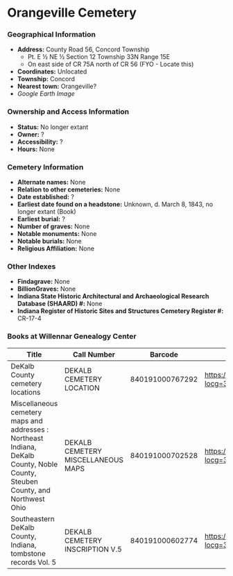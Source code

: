 # Orangeville Cemetery

### Geographical Information
- **Address:** County Road 56, Concord Township
	- Pt. E ½ NE ½ Section 12 Township 33N Range 15E
	- On east side of CR 75A north of CR 56 (FYO - Locate this)
- **Coordinates:** Unlocated
- **Township:** Concord
- **Nearest town:** Orangeville?
- *Google Earth Image*

### Ownership and Access Information
- **Status:** No longer extant
- **Owner:** ?
- **Accessibility:** ?
- **Hours:** None

### Cemetery Information
- **Alternate names:** None
- **Relation to other cemeteries:** None
- **Date established:** ?
- **Earliest date found on a headstone:** Unknown, d. March 8, 1843, no longer extant (Book)
- **Earliest burial:** ?
- **Number of graves:** None
- **Notable monuments:** None
- **Notable burials:** None
- **Religious Affiliation:** None

### Other Indexes
- **Findagrave:** None
- **BillionGraves:** None
- **Indiana State Historic Architectural and Archaeological Research Database (SHAARD) #:** None
- **Indiana Register of Historic Sites and Structures Cemetery Register #:** CR-17-4

### Books at Willennar Genealogy Center

| Title | Call Number | Barcode | Evergreen Record |
| ------------ | ------------ | ------------ | ------------ |
| DeKalb County cemetery locations | DEKALB CEMETERY LOCATION | 840191000767292 | https://evergreen.lib.in.us/eg/opac/record/20670319?locg=318 |
| Miscellaneous cemetery maps and addresses : Northeast Indiana, DeKalb County, Noble County, Steuben County, and Northwest Ohio | DEKALB CEMETERY MISCELLANEOUS MAPS | 840191000702528 | https://evergreen.lib.in.us/eg/opac/record/20673421?locg=318 |
| Southeastern DeKalb County, Indiana, tombstone records Vol. 5 | DEKALB CEMETERY INSCRIPTION V.5 | 840191000602774 | https://evergreen.lib.in.us/eg/opac/record/20670314?locg=318 |
